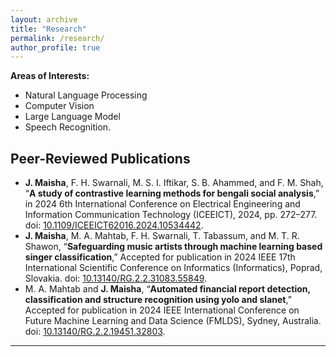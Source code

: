 ```yaml
---
layout: archive
title: "Research"
permalink: /research/
author_profile: true
---
```

<b>Areas of Interests:</b>
* Natural Language Processing
* Computer Vision
* Large Language Model
* Speech Recognition.
  
## Peer-Reviewed Publications
* **J. Maisha**, F. H. Swarnali, M. S. I. Iftikar, S. B. Ahammed, and F. M. Shah, “**A study of contrastive learning methods for bengali social analysis**,” in 2024 6th International Conference on Electrical Engineering and Information Communication Technology (ICEEICT), 2024, pp. 272–277. doi: <a href="https://doi.org/10.1109/ICEEICT62016.2024.10534442">10.1109/ICEEICT62016.2024.10534442</a>.
* **J. Maisha**, M. A. Mahtab, F. H. Swarnali, T. Tabassum, and M. T. R. Shawon, “**Safeguarding music artists through machine learning based singer classification**,” Accepted for publication in 2024 IEEE 17th International Scientific Conference on Informatics (Informatics), Poprad, Slovakia. doi: <a href="http://dx.doi.org/10.13140/RG.2.2.31083.55849">10.13140/RG.2.2.31083.55849</a>.
* M. A. Mahtab and **J. Maisha**, “**Automated financial report detection, classification and structure recognition using yolo and slanet**,” Accepted for publication in 2024 IEEE International Conference on Future Machine Learning and Data Science (FMLDS), Sydney, Australia. doi: <a href="https://doi.org/10.13140/RG.2.2.19451.32803">10.13140/RG.2.2.19451.32803</a>.

__________________________________________________